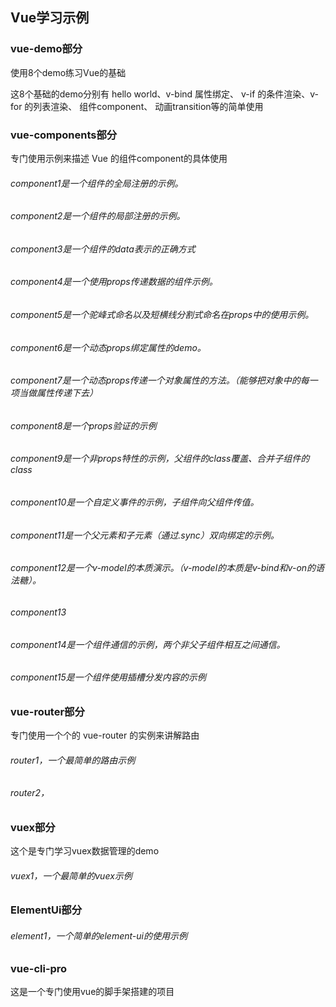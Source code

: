 ## Vue学习示例

### vue-demo部分

使用8个demo练习Vue的基础
    
这8个基础的demo分别有 hello world、v-bind 属性绑定、 v-if 的条件渲染、v-for 的列表渲染、 组件component、 动画transition等的简单使用
    
    
### vue-components部分
专门使用示例来描述 Vue 的组件component的具体使用

###### component1是一个组件的全局注册的示例。

###### component2是一个组件的局部注册的示例。
    
###### component3是一个组件的data表示的正确方式

###### component4是一个使用props传递数据的组件示例。

###### component5是一个驼峰式命名以及短横线分割式命名在props中的使用示例。

###### component6是一个动态props绑定属性的demo。

###### component7是一个动态props传递一个对象属性的方法。（能够把对象中的每一项当做属性传递下去）

###### component8是一个props验证的示例
    
###### component9是一个非props特性的示例，父组件的class覆盖、合并子组件的class

###### component10是一个自定义事件的示例，子组件向父组件传值。

###### component11是一个父元素和子元素（通过.sync）双向绑定的示例。

###### component12是一个v-model的本质演示。（v-model的本质是v-bind和v-on的语法糖）。

###### component13

###### component14是一个组件通信的示例，两个非父子组件相互之间通信。

###### component15是一个组件使用插槽分发内容的示例
    
    
### vue-router部分

专门使用一个个的 vue-router 的实例来讲解路由

###### router1，一个最简单的路由示例

###### router2，


### vuex部分

这个是专门学习vuex数据管理的demo

###### vuex1，一个最简单的vuex示例

### ElementUi部分

###### element1，一个简单的element-ui的使用示例

### vue-cli-pro
这是一个专门使用vue的脚手架搭建的项目



